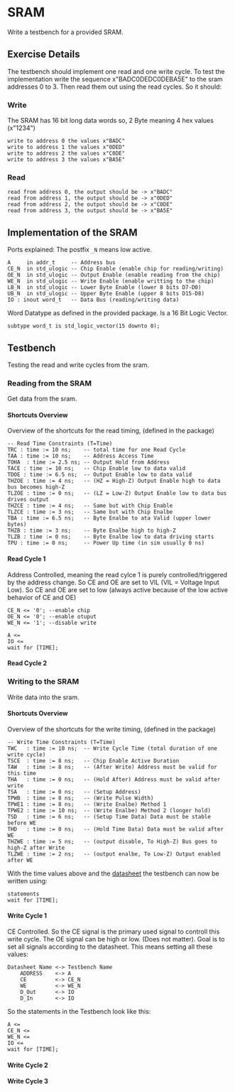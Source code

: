 # SRAM
Write a testbench for a provided SRAM.
## Exercise Details
The testbench should implement one read and one write cycle. To test the implementation write the sequence x"BADC0DEDC0DEBA5E" to the sram addresses 0 to 3. Then read them out using the read cycles. So it should:
### Write
The SRAM has 16 bit long data words so, 2 Byte meaning 4 hex values (x"1234")
```
write to address 0 the values x"BADC"
write to address 1 the values x"0DED"
write to address 2 the values x"C0DE"
write to address 3 the values x"BA5E"
```
### Read
```
read from address 0, the output should be -> x"BADC"
read from address 1, the output should be -> x"0DED"
read from address 2, the output should be -> x"C0DE"
read from address 3, the output should be -> x"BA5E"
```
## Implementation of the SRAM
Ports explained: The postfix `_N` means low active.
```
A     in addr_t     -- Address bus
CE_N  in std_ulogic -- Chip Enable (enable chip for reading/writing)
OE_N  in std_ulogic -- Output Enable (enable reading from the chip)
WE_N  in std_ulogic -- Write Enable (enable writting to the chip)
LB_N  in std_ulogic -- Lower Byte Enable (lower 8 bits D7-D0)
UB_N  in std_ulogic -- Upper Byte Enable (upper 8 bits D15-D8)
IO : inout word_t   -- Data Bus (reading/writing data)
```
Word Datatype as defined in the provided package. Is a 16 Bit Logic Vector.
```
subtype word_t is std_logic_vector(15 downto 0);
```
## Testbench
Testing the read and write cycles from the sram.
### Reading from the SRAM
Get data from the sram.
#### Shortcuts Overview
Overview of the shortcuts for the read timing, (defined in the package)
```
-- Read Time Constraints (T=Time)
TRC : time := 10 ns;    -- total time for one Read Cycle
TAA : time := 10 ns;    -- Address Access Time
TOHA  : time := 2.5 ns; -- Output Hold from Address
TACE : time := 10 ns;   -- Chip Enable low to data valid
TDOE : time := 6.5 ns;  -- Output Enable low to data valid
THZOE : time := 4 ns;   -- (HZ = High-Z) Output Enable high to data bus becomes high-Z
TLZOE : time := 0 ns;   -- (LZ = Low-Z) Output Enable low to data bus drives output
THZCE : time := 4 ns;   -- Same but with Chip Enable
TLZCE : time := 3 ns;   -- Same but with Chip Enalbe
TBA : time := 6.5 ns;   -- Byte Enalbe to ata Valid (upper lower bytes)
THZB : time := 3 ns;    -- Byte Enalbe high to high-Z
TLZB : time := 0 ns;    -- Byte Enalbe low to data driving starts
TPU : time := 0 ns;     -- Power Up time (in sim usually 0 ns)
```

#### Read Cycle 1
Address Controlled, meaning the read cylce 1 is purely controlled/triggered by the address change. So CE and OE are set to VIL (VIL = Voltage Input Low). So CE and OE are set to low (always active because of the low active behavior of CE and OE)
```
CE_N <= '0'; --enable chip
OE_N <= '0'; --enable otuput
WE_N <= '1'; --disable write

A <=
IO <=
wait for [TIME];
```
#### Read Cycle 2
### Writing to the SRAM
Write data into the sram.
#### Shortcuts Overview
Overview of the shortcuts for the write timing, (defined in the package)
```
-- Write Time Constraints (T=Time)
TWC   : time := 10 ns;  -- Write Cycle Time (total duration of one write cycle)
TSCE  : time := 8 ns;   -- Chip Enable Active Duration
TAW   : time := 8 ns;   -- (After Write) Address must be valid for this time
THA   : time := 0 ns;   -- (Hold After) Address must be valid after write
TSA   : time := 0 ns;   -- (Setup Address)
TPWB  : time := 8 ns;   -- (Write Pulse Width)
TPWE1 : time := 8 ns;   -- (Write Enalbe) Method 1
TPWE2 : time := 10 ns;  -- (Write Enalbe) Method 2 (longer hold)
TSD   : time := 6 ns;   -- (Setup Time Data) Data must be stable before WE
THD   : time := 0 ns;   -- (Hold Time Data) Data must be valid after WE
THZWE : time := 5 ns;   -- (output disable, To High-Z) Bus goes to high-Z after Write
TLZWE : time := 2 ns;   -- (output enalbe, To Low-Z) Output enabled after WE
```
With the time values above and the [datasheet](https://www.issi.com/WW/pdf/61WV102416ALL.pdf) the testbench can now be written using:
```
statements
wait for [TIME];
```
#### Write Cycle 1
CE Controlled. So the CE signal is the primary used signal to controll this write cycle.
The OE signal can be high or low. (Does not matter). Goal is to set all signals according to the datasheet.
This means setting all these values:
```
Datasheet Name <-> Testbench Name
    ADDRESS    <-> A
    CE         <-> CE_N
    WE         <-> WE_N
    D_Out      <-> IO
    D_In       <-> IO
```
So the statements in the Testbench look like this:
```
A <=
CE_N <=
WE_N <=
IO <=
wait for [TIME];
```
#### Write Cycle 2
#### Write Cycle 3
